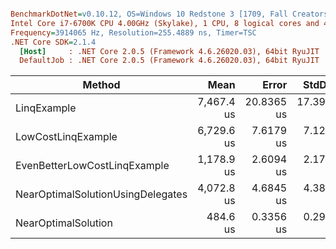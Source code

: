 ``` ini

BenchmarkDotNet=v0.10.12, OS=Windows 10 Redstone 3 [1709, Fall Creators Update] (10.0.16299.214)
Intel Core i7-6700K CPU 4.00GHz (Skylake), 1 CPU, 8 logical cores and 4 physical cores
Frequency=3914065 Hz, Resolution=255.4889 ns, Timer=TSC
.NET Core SDK=2.1.4
  [Host]     : .NET Core 2.0.5 (Framework 4.6.26020.03), 64bit RyuJIT
  DefaultJob : .NET Core 2.0.5 (Framework 4.6.26020.03), 64bit RyuJIT


```
|                            Method |       Mean |      Error |     StdDev | Scaled | ScaledSD |    Gen 0 | Allocated |
|---------------------------------- |-----------:|-----------:|-----------:|-------:|---------:|---------:|----------:|
|                       LinqExample | 7,467.4 us | 20.8365 us | 17.3994 us |  15.41 |     0.04 | 109.3750 |  480000 B |
|                LowCostLinqExample | 6,729.6 us |  7.6179 us |  7.1258 us |  13.89 |     0.02 |        - |       0 B |
|      EvenBetterLowCostLinqExample | 1,178.9 us |  2.6094 us |  2.1790 us |   2.43 |     0.00 |        - |       0 B |
| NearOptimalSolutionUsingDelegates | 4,072.8 us |  4.6845 us |  4.3819 us |   8.40 |     0.01 |        - |       0 B |
|               NearOptimalSolution |   484.6 us |  0.3356 us |  0.2975 us |   1.00 |     0.00 |        - |       0 B |
